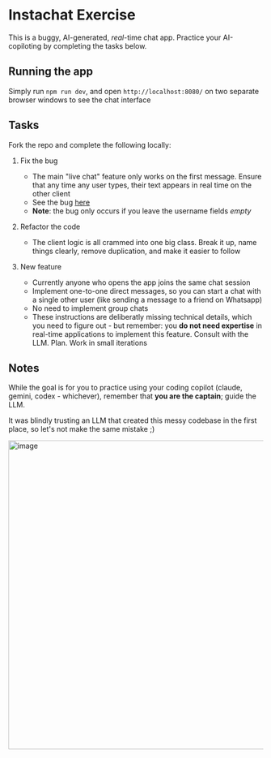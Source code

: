# Instachat Exercise

This is a buggy, AI-generated, _real_-time chat app. Practice your AI-copiloting by completing the tasks below.

## Running the app

Simply run `npm run dev`, and open `http://localhost:8080/` on two separate browser windows to see the chat interface

## Tasks

Fork the repo and complete the following locally:

1. Fix the bug

   - The main "live chat" feature only works on the first message. Ensure that any time any user types, their text appears in real time on the other client
   - See the bug [here](https://drive.google.com/file/d/19l0Gn4moBGrtqbkO3NbZ2SElCVT-c_7v/view?usp=sharing)
   - **Note**: the bug only occurs if you leave the username fields *empty*

2. Refactor the code

   - The client logic is all crammed into one big class. Break it up, name things clearly, remove duplication, and make it easier to follow

3. New feature
   - Currently anyone who opens the app joins the same chat session
   - Implement one-to-one direct messages, so you can start a chat with a single other user (like sending a message to a friend on Whatsapp)
   - No need to implement group chats
   - These instructions are deliberatly missing technical details, which you need to figure out - but remember: you **do not need expertise** in real-time applications to implement this feature. Consult with the LLM. Plan. Work in small iterations

## Notes

While the goal is for you to practice using your coding copilot (claude, gemini, codex - whichever), remember that **you are the captain**; guide the LLM.

It was blindly trusting an LLM that created this messy codebase in the first place, so let's not make the same mistake ;)

<img width="808" height="609" alt="image" src="https://github.com/user-attachments/assets/fb0cd20b-575c-4476-916f-b5a033bc463a" />
